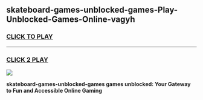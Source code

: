 
## skateboard-games-unblocked-games-Play-Unblocked-Games-Online-vagyh
<h3>
<a href="https://premium76.site?title=skateboard-games-unblocked-games&ref=25A">CLICK TO PLAY</a></h3>
<hr>

<h3>
<a href="https://premium76.site?title=skateboard-games-unblocked-games&ref=25A">CLICK 2 PLAY</a>
  
</h3>

<a href="https://premium76.site?title=skateboard-games-unblocked-games&ref=25A"><img src="https://clearcache.store/games.png"></a>


**skateboard-games-unblocked-games games unblocked: Your Gateway to Fun and Accessible Online Gaming**
